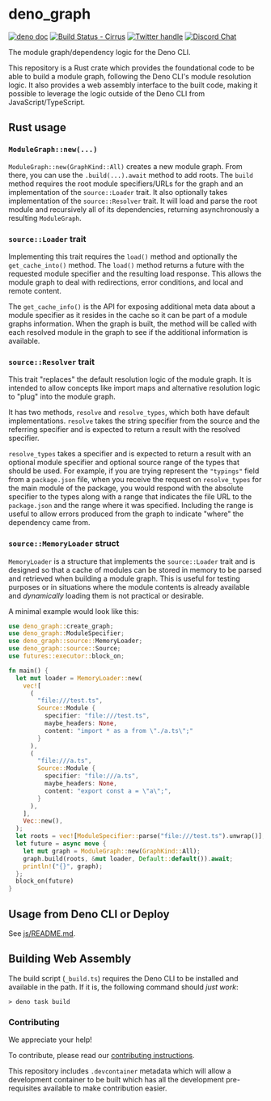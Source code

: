 # deno_graph

[![deno doc](https://doc.deno.land/badge.svg)](https://doc.deno.land/https://deno.land/x/deno_graph/mod.ts)
[![Build Status - Cirrus][]][Build status] [![Twitter handle][]][Twitter badge]
[![Discord Chat](https://img.shields.io/discord/684898665143206084?logo=discord&style=social)](https://discord.gg/deno)

The module graph/dependency logic for the Deno CLI.

This repository is a Rust crate which provides the foundational code to be able
to build a module graph, following the Deno CLI's module resolution logic. It
also provides a web assembly interface to the built code, making it possible to
leverage the logic outside of the Deno CLI from JavaScript/TypeScript.

## Rust usage

### `ModuleGraph::new(...)`

`ModuleGraph::new(GraphKind::All)` creates a new module graph. From there, you
can use the `.build(...).await` method to add roots. The `build` method requires
the root module specifiers/URLs for the graph and an implementation of the
`source::Loader` trait. It also optionally takes implementation of the
`source::Resolver` trait. It will load and parse the root module and recursively
all of its dependencies, returning asynchronously a resulting `ModuleGraph`.

### `source::Loader` trait

Implementing this trait requires the `load()` method and optionally the
`get_cache_into()` method. The `load()` method returns a future with the
requested module specifier and the resulting load response. This allows the
module graph to deal with redirections, error conditions, and local and remote
content.

The `get_cache_info()` is the API for exposing additional meta data about a
module specifier as it resides in the cache so it can be part of a module graphs
information. When the graph is built, the method will be called with each
resolved module in the graph to see if the additional information is available.

### `source::Resolver` trait

This trait "replaces" the default resolution logic of the module graph. It is
intended to allow concepts like import maps and alternative resolution logic to
"plug" into the module graph.

It has two methods, `resolve` and `resolve_types`, which both have default
implementations. `resolve` takes the string specifier from the source and the
referring specifier and is expected to return a result with the resolved
specifier.

`resolve_types` takes a specifier and is expected to return a result with an
optional module specifier and optional source range of the types that should be
used. For example, if you are trying represent the `"typings"` field from a
`package.json` file, when you receive the request on `resolve_types` for the
main module of the package, you would respond with the absolute specifier to the
types along with a range that indicates the file URL to the `package.json` and
the range where it was specified. Including the range is useful to allow errors
produced from the graph to indicate "where" the dependency came from.

### `source::MemoryLoader` struct

`MemoryLoader` is a structure that implements the `source::Loader` trait and is
designed so that a cache of modules can be stored in memory to be parsed and
retrieved when building a module graph. This is useful for testing purposes or
in situations where the module contents is already available and _dynamically_
loading them is not practical or desirable.

A minimal example would look like this:

```rust
use deno_graph::create_graph;
use deno_graph::ModuleSpecifier;
use deno_graph::source::MemoryLoader;
use deno_graph::source::Source;
use futures::executor::block_on;

fn main() {
  let mut loader = MemoryLoader::new(
    vec![
      (
        "file:///test.ts",
        Source::Module {
          specifier: "file:///test.ts",
          maybe_headers: None,
          content: "import * as a from \"./a.ts\";"
        }
      ),
      (
        "file:///a.ts",
        Source::Module {
          specifier: "file:///a.ts",
          maybe_headers: None,
          content: "export const a = \"a\";",
        }
      ),
    ],
    Vec::new(),
  );
  let roots = vec![ModuleSpecifier::parse("file:///test.ts").unwrap()];
  let future = async move {
    let mut graph = ModuleGraph::new(GraphKind::All);
    graph.build(roots, &mut loader, Default::default()).await;
    println!("{}", graph);
  };
  block_on(future)
}
```

## Usage from Deno CLI or Deploy

See [js/README.md](js/README.md).

## Building Web Assembly

The build script (`_build.ts`) requires the Deno CLI to be installed and
available in the path. If it is, the following command should _just work_:

```
> deno task build
```

### Contributing

We appreciate your help!

To contribute, please read our
[contributing instructions](https://deno.land/manual/contributing).

This repository includes `.devcontainer` metadata which will allow a development
container to be built which has all the development pre-requisites available to
make contribution easier.

[Build Status - Cirrus]: https://github.com/denoland/deno_graph/workflows/ci/badge.svg?branch=main&event=push
[Build status]: https://github.com/denoland/deno_graph/actions
[Twitter badge]: https://twitter.com/intent/follow?screen_name=deno_land
[Twitter handle]: https://img.shields.io/twitter/follow/deno_land.svg?style=social&label=Follow
